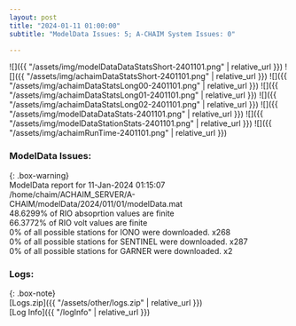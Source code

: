 ```yaml
---
layout: post
title: "2024-01-11 01:00:00"
subtitle: "ModelData Issues: 5; A-CHAIM System Issues: 0"

---
```


![]({{ "/assets/img/modelDataDataStatsShort-2401101.png" | relative_url }})
![]({{ "/assets/img/achaimDataStatsShort-2401101.png" | relative_url }})
![]({{ "/assets/img/achaimDataStatsLong00-2401101.png" | relative_url }})
![]({{ "/assets/img/achaimDataStatsLong01-2401101.png" | relative_url }})
![]({{ "/assets/img/achaimDataStatsLong02-2401101.png" | relative_url }})
![]({{ "/assets/img/modelDataDataStats-2401101.png" | relative_url }})
![]({{ "/assets/img/modelDataStationStats-2401101.png" | relative_url }})
![]({{ "/assets/img/achaimRunTime-2401101.png" | relative_url }})


### ModelData Issues:  
  
{: .box-warning}  
 ModelData report for 11-Jan-2024 01:15:07   
 /home/chaim/ACHAIM_SERVER/A-CHAIM/modelData/2024/011/01/modelData.mat   
 48.6299% of RIO absoprtion values are finite   
 66.3772% of RIO volt values are finite   
 0% of all possible stations for IONO were downloaded. x268   
 0% of all possible stations for SENTINEL were downloaded. x287   
 0% of all possible stations for GARNER were downloaded. x2   
  


### Logs:  
  
{: .box-note}  
[Logs.zip]({{ "/assets/other/logs.zip" | relative_url }})  
[Log Info]({{ "/logInfo" | relative_url }})  
